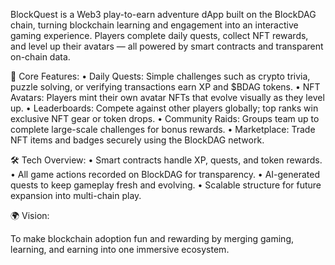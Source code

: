BlockQuest is a Web3 play-to-earn adventure dApp built on the BlockDAG chain, turning blockchain learning and engagement into an interactive gaming experience. Players complete daily quests, collect NFT rewards, and level up their avatars — all powered by smart contracts and transparent on-chain data.

🎯 Core Features:
	•	Daily Quests: Simple challenges such as crypto trivia, puzzle solving, or verifying transactions earn XP and $BDAG tokens.
	•	NFT Avatars: Players mint their own avatar NFTs that evolve visually as they level up.
	•	Leaderboards: Compete against other players globally; top ranks win exclusive NFT gear or token drops.
	•	Community Raids: Groups team up to complete large-scale challenges for bonus rewards.
	•	Marketplace: Trade NFT items and badges securely using the BlockDAG network.

🛠️ Tech Overview:
	•	Smart contracts handle XP, quests, and token rewards.
	•	All game actions recorded on BlockDAG for transparency.
	•	AI-generated quests to keep gameplay fresh and evolving.
	•	Scalable structure for future expansion into multi-chain play.

🌍 Vision:

To make blockchain adoption fun and rewarding by merging gaming, learning, and earning into one immersive ecosystem.
